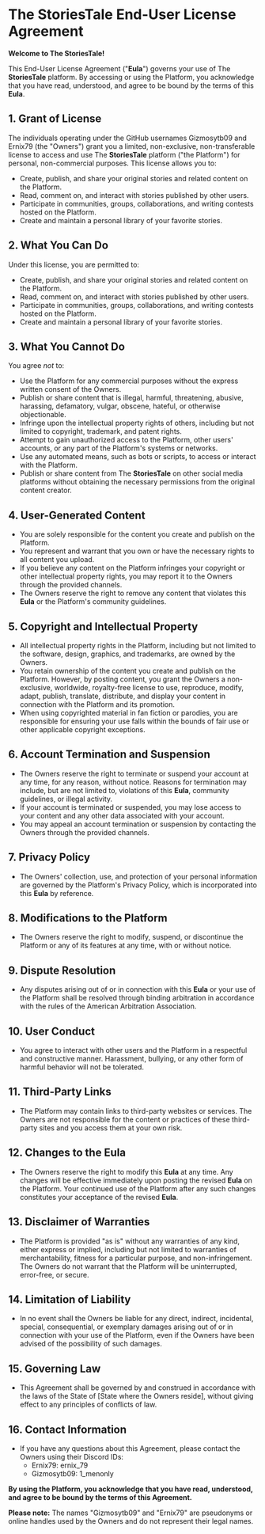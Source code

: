 # The __StoriesTale__ End-User License Agreement

**Welcome to The __StoriesTale__!**

This End-User License Agreement ("****Eula****") governs your use of The __StoriesTale__ platform. By accessing or using the Platform, you acknowledge that you have read, understood, and agree to be bound by the terms of this **Eula**.

## 1. Grant of License

The individuals operating under the GitHub usernames Gizmosytb09 and Ernix79 (the "Owners") grant you a limited, non-exclusive, non-transferable license to access and use The __StoriesTale__ platform ("the Platform") for personal, non-commercial purposes. This license allows you to:

* Create, publish, and share your original stories and related content on the Platform.
* Read, comment on, and interact with stories published by other users.
* Participate in communities, groups, collaborations, and writing contests hosted on the Platform.
* Create and maintain a personal library of your favorite stories.

## 2. What You Can Do

Under this license, you are permitted to:

* Create, publish, and share your original stories and related content on the Platform.
* Read, comment on, and interact with stories published by other users.
* Participate in communities, groups, collaborations, and writing contests hosted on the Platform.
* Create and maintain a personal library of your favorite stories.

## 3. What You Cannot Do

You agree *not* to:

* Use the Platform for any commercial purposes without the express written consent of the Owners.
* Publish or share content that is illegal, harmful, threatening, abusive, harassing, defamatory, vulgar, obscene, hateful, or otherwise objectionable.
* Infringe upon the intellectual property rights of others, including but not limited to copyright, trademark, and patent rights.
* Attempt to gain unauthorized access to the Platform, other users' accounts, or any part of the Platform's systems or networks.
* Use any automated means, such as bots or scripts, to access or interact with the Platform.
* Publish or share content from The __StoriesTale__ on other social media platforms without obtaining the necessary permissions from the original content creator. 

## 4. User-Generated Content

* You are solely responsible for the content you create and publish on the Platform. 
* You represent and warrant that you own or have the necessary rights to all content you upload.
* If you believe any content on the Platform infringes your copyright or other intellectual property rights, you may report it to the Owners through the provided channels.
* The Owners reserve the right to remove any content that violates this **Eula** or the Platform's community guidelines.

## 5. Copyright and Intellectual Property

* All intellectual property rights in the Platform, including but not limited to the software, design, graphics, and trademarks, are owned by the Owners. 
* You retain ownership of the content you create and publish on the Platform. However, by posting content, you grant the Owners a non-exclusive, worldwide, royalty-free license to use, reproduce, modify, adapt, publish, translate, distribute, and display your content in connection with the Platform and its promotion.
* When using copyrighted material in fan fiction or parodies, you are responsible for ensuring your use falls within the bounds of fair use or other applicable copyright exceptions. 

## 6. Account Termination and Suspension

* The Owners reserve the right to terminate or suspend your account at any time, for any reason, without notice. Reasons for termination may include, but are not limited to, violations of this **Eula**, community guidelines, or illegal activity.
* If your account is terminated or suspended, you may lose access to your content and any other data associated with your account.
* You may appeal an account termination or suspension by contacting the Owners through the provided channels.

## 7. Privacy Policy

* The Owners' collection, use, and protection of your personal information are governed by the Platform's Privacy Policy, which is incorporated into this **Eula** by reference.

## 8. Modifications to the Platform

* The Owners reserve the right to modify, suspend, or discontinue the Platform or any of its features at any time, with or without notice.

## 9. Dispute Resolution

* Any disputes arising out of or in connection with this **Eula** or your use of the Platform shall be resolved through binding arbitration in accordance with the rules of the American Arbitration Association.

## 10. User Conduct

* You agree to interact with other users and the Platform in a respectful and constructive manner. Harassment, bullying, or any other form of harmful behavior will not be tolerated.

## 11. Third-Party Links

* The Platform may contain links to third-party websites or services. The Owners are not responsible for the content or practices of these third-party sites and you access them at your own risk.

## 12. Changes to the **Eula**

* The Owners reserve the right to modify this **Eula** at any time. Any changes will be effective immediately upon posting the revised **Eula** on the Platform. Your continued use of the Platform after any such changes constitutes your acceptance of the revised **Eula**.

## 13. Disclaimer of Warranties

* The Platform is provided "as is" without any warranties of any kind, either express or implied, including but not limited to warranties of merchantability, fitness for a particular purpose, and non-infringement. The Owners do not warrant that the Platform will be uninterrupted, error-free, or secure.

## 14. Limitation of Liability

* In no event shall the Owners be liable for any direct, indirect, incidental, special, consequential, or exemplary damages arising out of or in connection with your use of the Platform, even if the Owners have been advised of the possibility of such damages.

## 15. Governing Law

* This Agreement shall be governed by and construed in accordance with the laws of the State of [State where the Owners reside], without giving effect to any principles of conflicts of law.

## 16. Contact Information

* If you have any questions about this Agreement, please contact the Owners using their Discord IDs:
    * Ernix79: ernix_79 
    * Gizmosytb09: 1_menonly

**By using the Platform, you acknowledge that you have read, understood, and agree to be bound by the terms of this Agreement.** 

**Please note:** The names "Gizmosytb09" and "Ernix79" are pseudonyms or online handles used by the Owners and do not represent their legal names.
